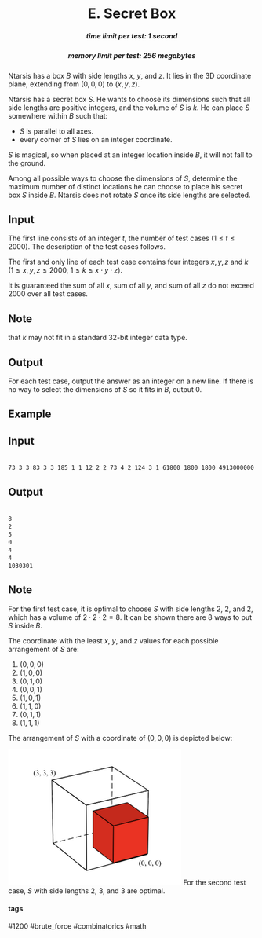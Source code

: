 <h1 style='text-align: center;'> E. Secret Box</h1>

<h5 style='text-align: center;'>time limit per test: 1 second</h5>
<h5 style='text-align: center;'>memory limit per test: 256 megabytes</h5>

Ntarsis has a box $B$ with side lengths $x$, $y$, and $z$. It lies in the 3D coordinate plane, extending from $(0,0,0)$ to $(x,y,z)$. 

Ntarsis has a secret box $S$. He wants to choose its dimensions such that all side lengths are positive integers, and the volume of $S$ is $k$. He can place $S$ somewhere within $B$ such that: 

* $S$ is parallel to all axes.
* every corner of $S$ lies on an integer coordinate.

$S$ is magical, so when placed at an integer location inside $B$, it will not fall to the ground. 

Among all possible ways to choose the dimensions of $S$, determine the maximum number of distinct locations he can choose to place his secret box $S$ inside $B$. Ntarsis does not rotate $S$ once its side lengths are selected.

## Input

The first line consists of an integer $t$, the number of test cases ($1 \leq t \leq 2000$). The description of the test cases follows.

The first and only line of each test case contains four integers $x, y, z$ and $k$ ($1 \leq x, y, z \leq 2000$, $1 \leq k \leq x \cdot y \cdot z$).

It is guaranteed the sum of all $x$, sum of all $y$, and sum of all $z$ do not exceed $2000$ over all test cases.

## Note

 that $k$ may not fit in a standard 32-bit integer data type.

## Output

For each test case, output the answer as an integer on a new line. If there is no way to select the dimensions of $S$ so it fits in $B$, output $0$.

## Example

## Input


```

73 3 3 83 3 3 185 1 1 12 2 2 73 4 2 124 3 1 61800 1800 1800 4913000000
```
## Output


```

8
2
5
0
4
4
1030301

```
## Note

For the first test case, it is optimal to choose $S$ with side lengths $2$, $2$, and $2$, which has a volume of $2 \cdot 2 \cdot 2 = 8$. It can be shown there are $8$ ways to put $S$ inside $B$.

The coordinate with the least $x$, $y$, and $z$ values for each possible arrangement of $S$ are: 

1. $(0, 0, 0)$
2. $(1, 0, 0)$
3. $(0, 1, 0)$
4. $(0, 0, 1)$
5. $(1, 0, 1)$
6. $(1, 1, 0)$
7. $(0, 1, 1)$
8. $(1, 1, 1)$

The arrangement of $S$ with a coordinate of $(0, 0, 0)$ is depicted below:

 ![](images/5dbd0bc703b5a3591b2a06c4f2a314152877d600.png) For the second test case, $S$ with side lengths $2$, $3$, and $3$ are optimal.



#### tags 

#1200 #brute_force #combinatorics #math 